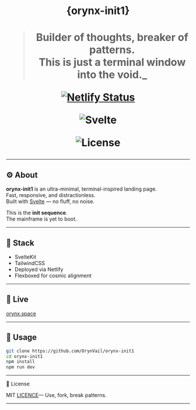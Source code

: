 <div align="center">
<h1>{orynx-init1}<h1/>

> Builder of thoughts, breaker of patterns.  
> This is just a terminal window into the void._

 [![Netlify Status](https://api.netlify.com/api/v1/badges/bf300bb7-68f1-47e1-87ef-c3dfbccc965d/deploy-status)](https://app.netlify.com/projects/init1/deploys)

![Svelte](https://img.shields.io/badge/built%20with-svelte-orange)

![License](https://img.shields.io/badge/license-MIT-green)
</div>

---

## ⚙️ About

**orynx-init1** is an ultra-minimal, terminal-inspired landing page.  
Fast, responsive, and distractionless.  
Built with [Svelte](https://svelte.dev) — no fluff, no noise.

This is the **init sequence**.  
The mainframe is yet to boot.

---

## 🧱 Stack

- SvelteKit  
- TailwindCSS  
- Deployed via Netlify  
- Flexboxed for cosmic alignment

---

## 🚀 Live

[orynx.space](https://orynx.space)  

---

## 📂 Usage

```bash
git clone https://github.com/OrynVail/orynx-init1
cd orynx-init1
npm install
npm run dev
```

---

📜 License

MIT [LICENCE](License)— Use, fork, break patterns.


---
